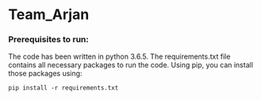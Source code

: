 # Team_Arjan

### Prerequisites to run:

The code has been written in python 3.6.5. 
The requirements.txt file contains all necessary packages to run the code.
Using pip, you can install those packages using:

`pip install -r requirements.txt`

